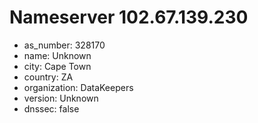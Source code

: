 # Nameserver 102.67.139.230

* as_number: 328170
* name: Unknown
* city: Cape Town
* country: ZA
* organization: DataKeepers
* version: Unknown
* dnssec: false
